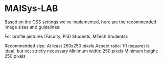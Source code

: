 # MAISys-LAB

Based on the CSS settings we've implemented, here are the recommended image sizes and guidelines:

For profile pictures (Faculty, PhD Students, MTech Students):

Recommended size: At least 250x250 pixels
Aspect ratio: 1:1 (square) is ideal, but not strictly necessary
Minimum width: 250 pixels
Minimum height: 250 pixels
